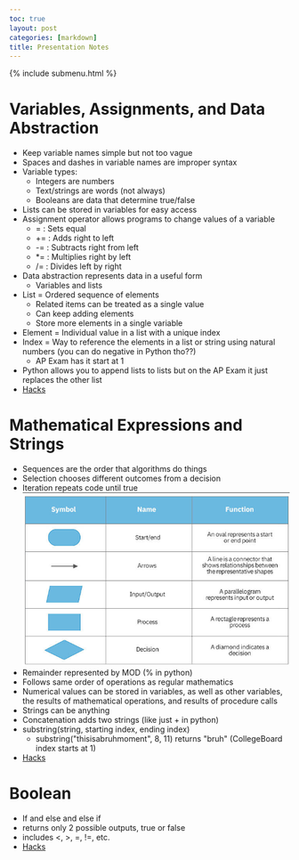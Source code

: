 ```yaml
---
toc: true
layout: post
categories: [markdown]
title: Presentation Notes
---
```


{% include submenu.html %}

# Variables, Assignments, and Data Abstraction

* Keep variable names simple but not too vague
* Spaces and dashes in variable names are improper syntax
* Variable types:
    - Integers are numbers
    - Text/strings are words (not always)
    - Booleans are data that determine true/false
* Lists can be stored in variables for easy access
* Assignment operator allows programs to change values of a variable
    - = : Sets equal
    - += : Adds right to left
    - -= : Subtracts right from left
    - *= : Multiplies right by left
    - /= : Divides left by right
* Data abstraction represents data in a useful form
    - Variables and lists
* List = Ordered sequence of elements
    - Related items can be treated as a single value
    - Can keep adding elements
    - Store more elements in a single variable
* Element = Individual value in a list with a unique index
* Index = Way to reference the elements in a list or string using natural numbers (you can do negative in Python tho??)
    - AP Exam has it start at 1
* Python allows you to append lists to lists but on the AP Exam it just replaces the other list
* <a href="{{base_url}}/CS_Swag/jupyter/vardata">Hacks</a>

# Mathematical Expressions and Strings

* Sequences are the order that algorithms do things
* Selection chooses different outcomes from a decision
* Iteration repeats code until true
![stuff](https://github.com/manigggg18/manimani/blob/master/images/12345.png?raw=true)
* Remainder represented by MOD (% in python)
* Follows same order of operations as regular mathematics
* Numerical values can be stored in variables, as well as other variables, the results of mathematical operations, and results of procedure calls
* Strings can be anything
* Concatenation adds two strings (like just + in python)
* substring(string, starting index, ending index)
    - substring("thisisabruhmoment", 8, 11) returns "bruh" (CollegeBoard index starts at 1)
* <a href="{{base_url}}/CS_Swag/jupyter/mathexpressions">Hacks</a>

# Boolean
* If and else and else if
* returns only 2 possible outputs, true or false
* includes <, >, =, !=, etc.
* <a href="{{base_url}}/CS_Swag/jupyter/booleans">Hacks</a>
